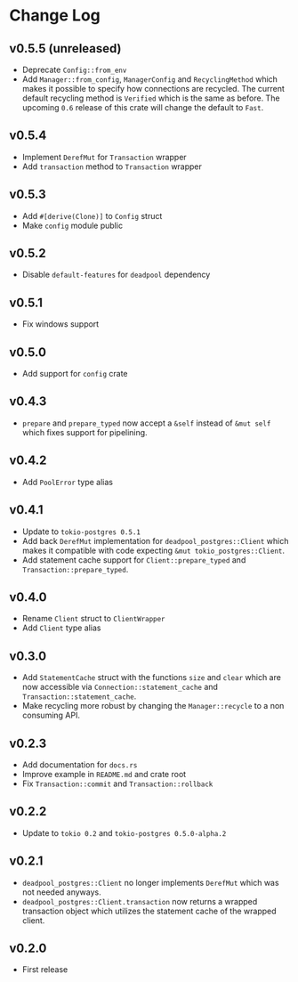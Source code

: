 # Change Log

## v0.5.5 (unreleased)

* Deprecate `Config::from_env`
* Add `Manager::from_config`, `ManagerConfig` and `RecyclingMethod` which
  makes it possible to specify how connections are recycled. The current
  default recycling method is `Verified` which is the same as before. The
  upcoming `0.6` release of this crate will change the default to `Fast`.

## v0.5.4

* Implement `DerefMut` for `Transaction` wrapper
* Add `transaction` method to `Transaction` wrapper

## v0.5.3

* Add `#[derive(Clone)]` to `Config` struct
* Make `config` module public

## v0.5.2

* Disable `default-features` for `deadpool` dependency

## v0.5.1

* Fix windows support

## v0.5.0

* Add support for `config` crate

## v0.4.3

* `prepare` and `prepare_typed` now accept a `&self` instead of `&mut self`
  which fixes support for pipelining.

## v0.4.2

* Add `PoolError` type alias

## v0.4.1

* Update to `tokio-postgres 0.5.1`
* Add back `DerefMut` implementation for `deadpool_postgres::Client` which
  makes it compatible with code expecting `&mut tokio_postgres::Client`.
* Add statement cache support for `Client::prepare_typed` and
  `Transaction::prepare_typed`.

## v0.4.0

* Rename `Client` struct to `ClientWrapper`
* Add `Client` type alias

## v0.3.0

* Add `StatementCache` struct with the functions `size` and `clear` which
  are now accessible via `Connection::statement_cache` and
  `Transaction::statement_cache`.
* Make recycling more robust by changing the `Manager::recycle` to a non
  consuming API.

## v0.2.3

* Add documentation for `docs.rs`
* Improve example in `README.md` and crate root
* Fix `Transaction::commit` and `Transaction::rollback`

## v0.2.2

* Update to `tokio 0.2` and `tokio-postgres 0.5.0-alpha.2`

## v0.2.1

* `deadpool_postgres::Client` no longer implements `DerefMut` which was not
    needed anyways.
* `deadpool_postgres::Client.transaction` now returns a wrapped transaction
    object which utilizes the statement cache of the wrapped client.

## v0.2.0

* First release

